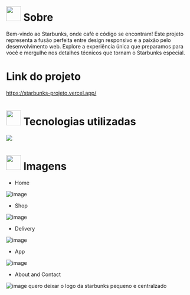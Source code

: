 # <img height="40" src="https://user-images.githubusercontent.com/84249945/219458363-0df46081-95bd-4878-a828-541457541cbd.png"/> Sobre





Bem-vindo ao Starbunks, onde café e código se encontram! Este projeto representa a fusão perfeita entre design responsivo e a paixão pelo desenvolvimento web. Explore a experiência única que preparamos para você e mergulhe nos detalhes técnicos que tornam o Starbunks especial.



# Link do projeto
https://starbunks-projeto.vercel.app/

# <img height="40" src="https://user-images.githubusercontent.com/84249945/219471565-77dd520e-41ee-41f8-8fb9-0e259535a867.png"/> Tecnologias utilizadas
<p>
  <a href="https://skillicons.dev">
    <img src="https://skillicons.dev/icons?i=html,css,js" />
  </a>
</p>

# <img height="40" src="https://user-images.githubusercontent.com/84249945/219472556-367952b0-d430-495e-87b9-3f4611bdab21.png" /> Imagens
- Home
 
![image](https://github.com/lucas23455/Starbunks_Projeto/assets/80688055/23daade2-ec5e-4d2c-94dd-8f0ee2c7b8ba)

- Shop

![image](https://github.com/lucas23455/Starbunks_Projeto/assets/80688055/8f0121db-66e2-4709-b5eb-407df8a73d5c)

- Delivery
  
![image](https://github.com/lucas23455/Starbunks_Projeto/assets/80688055/c10cc8fe-1cf3-4565-9695-0f3aecffd9cf)

- App
  
![image](https://github.com/lucas23455/Starbunks_Projeto/assets/80688055/5b902d4a-605f-40df-b04f-0d5f430f82c7)  
  
- About and Contact
  
![image](https://github.com/lucas23455/Starbunks_Projeto/assets/80688055/65a910c5-24fb-496c-be0d-f5082d6259bf)
quero deixar o logo da starbunks pequeno e centralzado












